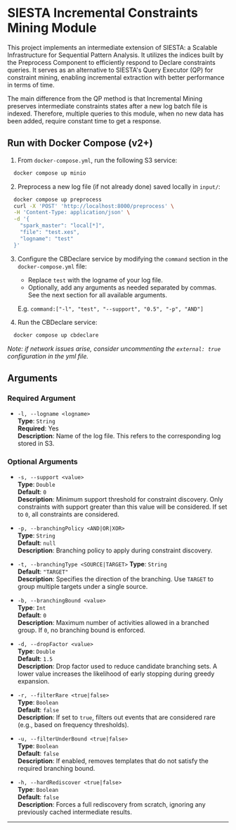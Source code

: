 # SIESTA Incremental Constraints Mining Module

This project implements an intermediate extension of SIESTA: a Scalable Infrastructure for Sequential Pattern Analysis. It utilizes the indices built by the Preprocess Component to efficiently respond to Declare constraints queries. It serves as an alternative to SIESTA's Query Executor (QP) for constraint mining, enabling incremental extraction with better performance in terms of time.

The main difference from the QP method is that Incremental Mining preserves intermediate constraints states after a new log batch file is indexed. Therefore, multiple queries to this module, when no new data has been added, require constant time to get a response.

## Run with Docker Compose (v2+)
1. From `docker-compose.yml`, run the following S3 service:
```bash
  docker compose up minio
```
2. Preprocess a new log file (if not already done) saved locally in `input/`:
```bash
  docker compose up preprocess
  curl -X 'POST' 'http://localhost:8000/preprocess' \
  -H 'Content-Type: application/json' \
  -d '{
    "spark_master": "local[*]",
    "file": "test.xes",
    "logname": "test"
  }'
```
3. Configure the CBDeclare service by modifying the `command` section in the `docker-compose.yml` file:
   - Replace `test` with the logname of your log file.
   - Optionally, add any arguments as needed separated by commas. See the next section for all available arguments.
   
   E.g. `command:["-l", "test", "--support", "0.5", "-p", "AND"]`
4. Run the CBDeclare service:
```bash
  docker compose up cbdeclare
```

_Note: if network issues arise, consider uncommenting the `external: true` configuration in the yml file._


## Arguments
### Required Argument

- `-l, --logname <logname>`  
  **Type**: `String`  
  **Required**: Yes  
  **Description**: Name of the log file. This refers to the corresponding log stored in S3.

### Optional Arguments

- `-s, --support <value>`  
  **Type**: `Double`  
  **Default**: `0`  
  **Description**: Minimum support threshold for constraint discovery. Only constraints with support greater than this value will be considered. If set to `0`, all constraints are considered.

- `-p, --branchingPolicy <AND|OR|XOR>`  
  **Type**: `String`  
  **Default**: `null`  
  **Description**: Branching policy to apply during constraint discovery.

- `-t, --branchingType <SOURCE|TARGET>` 
  **Type**: `String`  
  **Default**: `"TARGET"`  
  **Description**: Specifies the direction of the branching. Use `TARGET` to group multiple targets under a single source.

- `-b, --branchingBound <value>`  
  **Type**: `Int`  
  **Default**: `0`  
  **Description**: Maximum number of activities allowed in a branched group. If `0`, no branching bound is enforced.

- `-d, --dropFactor <value>`  
  **Type**: `Double`  
  **Default**: `1.5`  
  **Description**: Drop factor used to reduce candidate branching sets. A lower value increases the likelihood of early stopping during greedy expansion.

- `-r, --filterRare <true|false>`  
  **Type**: `Boolean`  
  **Default**: `false`  
  **Description**: If set to `true`, filters out events that are considered rare (e.g., based on frequency thresholds).

- `-u, --filterUnderBound <true|false>`  
  **Type**: `Boolean`  
  **Default**: `false`  
  **Description**: If enabled, removes templates that do not satisfy the required branching bound.

- `-h, --hardRediscover <true|false>`  
  **Type**: `Boolean`  
  **Default**: `false`  
  **Description**: Forces a full rediscovery from scratch, ignoring any previously cached intermediate results.

---